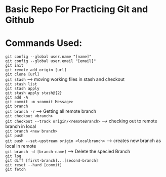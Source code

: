 # Basic Repo For Practicing Git and Github 

# Commands Used:
`git config --global user.name "[name]"`
<br>
`git config --global user.email "[email]"`
<br>
`git init` 
<br>
`git remote add origin [url]`
<br>
`git clone [url]`
<br>
`git stash` --> moving working files in stash and checkout
<br>
`git stash list`
<br>
`git stash apply`
<br>
`git stash apply stash@{2}`
<br>
`git add -A`
<br>
`git commit -m <commit Message>`
<br>
`git branch`
<br>
`git branch -r` --> Getting all remote branch
<br>
`git checkout <branch>`
<br>
`git checkout --track origin/<remoteBranch>` --> checking out to remote branch in local
<br>
`git branch <new branch>`
<br>
`git push`
<br>
`git push --set-upstream origin <localbranch>` --> creates new branch as local in remote
<br>
`git branch -d [branch-name]` --> Delete the specied Branch
<br>
`git log`
<br>
`git diff [first-branch]...[second-branch]`
<br>
`git reset --hard [commit]`
<br>
`git fetch`
